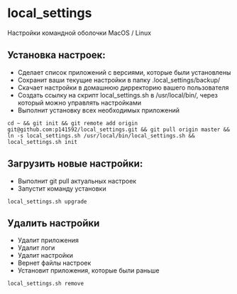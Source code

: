 # local_settings
Настройки командной оболочки MacOS / Linux

## Установка настроек:

* Сделает список приложений с версиями, которые были установлены
* Сохранит ваши текущие настройки в папку .local_settings/backup/
* Cкачает настройки в домашнюю дирректорию вашего пользователя 
* Cоздать ссылку на скрипт local_settings.sh в /usr/local/bin/, через который можно управлять настройками
* Выполнит установку всех необходимых приложений

`cd ~ && git init && git remote add origin git@github.com:p141592/local_settings.git && git pull origin master && ln -s local_settings.sh /usr/local/bin/local_settings.sh && local_settings.sh init`

## Загрузить новые настройки:

* Выполнит git pull актуальных настроек
* Запустит команду установки

`local_settings.sh upgrade` 


## Удалить настройки

* Удалит приложения
* Удалит логи
* Удалит настройки
* Вернет файлы настроек
* Установит приложения, которые были раньше

`local_settings.sh remove`

